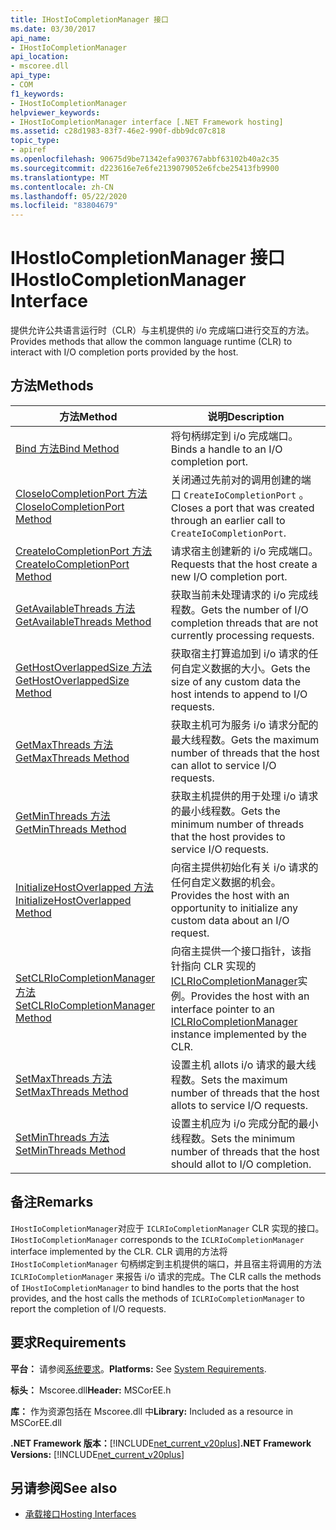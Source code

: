 ```yaml
---
title: IHostIoCompletionManager 接口
ms.date: 03/30/2017
api_name:
- IHostIoCompletionManager
api_location:
- mscoree.dll
api_type:
- COM
f1_keywords:
- IHostIoCompletionManager
helpviewer_keywords:
- IHostIoCompletionManager interface [.NET Framework hosting]
ms.assetid: c28d1983-83f7-46e2-990f-dbb9dc07c818
topic_type:
- apiref
ms.openlocfilehash: 90675d9be71342efa903767abbf63102b40a2c35
ms.sourcegitcommit: d223616e7e6fe2139079052e6fcbe25413fb9900
ms.translationtype: MT
ms.contentlocale: zh-CN
ms.lasthandoff: 05/22/2020
ms.locfileid: "83804679"
---
```

# <a name="ihostiocompletionmanager-interface"></a><span data-ttu-id="15d96-102">IHostIoCompletionManager 接口</span><span class="sxs-lookup"><span data-stu-id="15d96-102">IHostIoCompletionManager Interface</span></span>
<span data-ttu-id="15d96-103">提供允许公共语言运行时（CLR）与主机提供的 i/o 完成端口进行交互的方法。</span><span class="sxs-lookup"><span data-stu-id="15d96-103">Provides methods that allow the common language runtime (CLR) to interact with I/O completion ports provided by the host.</span></span>  
  
## <a name="methods"></a><span data-ttu-id="15d96-104">方法</span><span class="sxs-lookup"><span data-stu-id="15d96-104">Methods</span></span>  
  
|<span data-ttu-id="15d96-105">方法</span><span class="sxs-lookup"><span data-stu-id="15d96-105">Method</span></span>|<span data-ttu-id="15d96-106">说明</span><span class="sxs-lookup"><span data-stu-id="15d96-106">Description</span></span>|  
|------------|-----------------|  
|[<span data-ttu-id="15d96-107">Bind 方法</span><span class="sxs-lookup"><span data-stu-id="15d96-107">Bind Method</span></span>](ihostiocompletionmanager-bind-method.md)|<span data-ttu-id="15d96-108">将句柄绑定到 i/o 完成端口。</span><span class="sxs-lookup"><span data-stu-id="15d96-108">Binds a handle to an I/O completion port.</span></span>|  
|[<span data-ttu-id="15d96-109">CloseIoCompletionPort 方法</span><span class="sxs-lookup"><span data-stu-id="15d96-109">CloseIoCompletionPort Method</span></span>](ihostiocompletionmanager-closeiocompletionport-method.md)|<span data-ttu-id="15d96-110">关闭通过先前对的调用创建的端口 `CreateIoCompletionPort` 。</span><span class="sxs-lookup"><span data-stu-id="15d96-110">Closes a port that was created through an earlier call to `CreateIoCompletionPort`.</span></span>|  
|[<span data-ttu-id="15d96-111">CreateIoCompletionPort 方法</span><span class="sxs-lookup"><span data-stu-id="15d96-111">CreateIoCompletionPort Method</span></span>](ihostiocompletionmanager-createiocompletionport-method.md)|<span data-ttu-id="15d96-112">请求宿主创建新的 i/o 完成端口。</span><span class="sxs-lookup"><span data-stu-id="15d96-112">Requests that the host create a new I/O completion port.</span></span>|  
|[<span data-ttu-id="15d96-113">GetAvailableThreads 方法</span><span class="sxs-lookup"><span data-stu-id="15d96-113">GetAvailableThreads Method</span></span>](ihostiocompletionmanager-getavailablethreads-method.md)|<span data-ttu-id="15d96-114">获取当前未处理请求的 i/o 完成线程数。</span><span class="sxs-lookup"><span data-stu-id="15d96-114">Gets the number of I/O completion threads that are not currently processing requests.</span></span>|  
|[<span data-ttu-id="15d96-115">GetHostOverlappedSize 方法</span><span class="sxs-lookup"><span data-stu-id="15d96-115">GetHostOverlappedSize Method</span></span>](ihostiocompletionmanager-gethostoverlappedsize-method.md)|<span data-ttu-id="15d96-116">获取宿主打算追加到 i/o 请求的任何自定义数据的大小。</span><span class="sxs-lookup"><span data-stu-id="15d96-116">Gets the size of any custom data the host intends to append to I/O requests.</span></span>|  
|[<span data-ttu-id="15d96-117">GetMaxThreads 方法</span><span class="sxs-lookup"><span data-stu-id="15d96-117">GetMaxThreads Method</span></span>](ihostiocompletionmanager-getmaxthreads-method.md)|<span data-ttu-id="15d96-118">获取主机可为服务 i/o 请求分配的最大线程数。</span><span class="sxs-lookup"><span data-stu-id="15d96-118">Gets the maximum number of threads that the host can allot to service I/O requests.</span></span>|  
|[<span data-ttu-id="15d96-119">GetMinThreads 方法</span><span class="sxs-lookup"><span data-stu-id="15d96-119">GetMinThreads Method</span></span>](ihostiocompletionmanager-getminthreads-method.md)|<span data-ttu-id="15d96-120">获取主机提供的用于处理 i/o 请求的最小线程数。</span><span class="sxs-lookup"><span data-stu-id="15d96-120">Gets the minimum number of threads that the host provides to service I/O requests.</span></span>|  
|[<span data-ttu-id="15d96-121">InitializeHostOverlapped 方法</span><span class="sxs-lookup"><span data-stu-id="15d96-121">InitializeHostOverlapped Method</span></span>](ihostiocompletionmanager-initializehostoverlapped-method.md)|<span data-ttu-id="15d96-122">向宿主提供初始化有关 i/o 请求的任何自定义数据的机会。</span><span class="sxs-lookup"><span data-stu-id="15d96-122">Provides the host with an opportunity to initialize any custom data about an I/O request.</span></span>|  
|[<span data-ttu-id="15d96-123">SetCLRIoCompletionManager 方法</span><span class="sxs-lookup"><span data-stu-id="15d96-123">SetCLRIoCompletionManager Method</span></span>](../../../../docs/framework/unmanaged-api/hosting/ihostiocompletionmanager-setclriocompletionmanager-method.md)|<span data-ttu-id="15d96-124">向宿主提供一个接口指针，该指针指向 CLR 实现的[ICLRIoCompletionManager](iclriocompletionmanager-interface.md)实例。</span><span class="sxs-lookup"><span data-stu-id="15d96-124">Provides the host with an interface pointer to an [ICLRIoCompletionManager](iclriocompletionmanager-interface.md) instance implemented by the CLR.</span></span>|  
|[<span data-ttu-id="15d96-125">SetMaxThreads 方法</span><span class="sxs-lookup"><span data-stu-id="15d96-125">SetMaxThreads Method</span></span>](ihostiocompletionmanager-setmaxthreads-method.md)|<span data-ttu-id="15d96-126">设置主机 allots i/o 请求的最大线程数。</span><span class="sxs-lookup"><span data-stu-id="15d96-126">Sets the maximum number of threads that the host allots to service I/O requests.</span></span>|  
|[<span data-ttu-id="15d96-127">SetMinThreads 方法</span><span class="sxs-lookup"><span data-stu-id="15d96-127">SetMinThreads Method</span></span>](ihostiocompletionmanager-setminthreads-method.md)|<span data-ttu-id="15d96-128">设置主机应为 i/o 完成分配的最小线程数。</span><span class="sxs-lookup"><span data-stu-id="15d96-128">Sets the minimum number of threads that the host should allot to I/O completion.</span></span>|  
  
## <a name="remarks"></a><span data-ttu-id="15d96-129">备注</span><span class="sxs-lookup"><span data-stu-id="15d96-129">Remarks</span></span>  
 <span data-ttu-id="15d96-130">`IHostIoCompletionManager`对应于 `ICLRIoCompletionManager` CLR 实现的接口。</span><span class="sxs-lookup"><span data-stu-id="15d96-130">`IHostIoCompletionManager` corresponds to the `ICLRIoCompletionManager` interface implemented by the CLR.</span></span> <span data-ttu-id="15d96-131">CLR 调用的方法将 `IHostIoCompletionManager` 句柄绑定到主机提供的端口，并且宿主将调用的方法 `ICLRIoCompletionManager` 来报告 i/o 请求的完成。</span><span class="sxs-lookup"><span data-stu-id="15d96-131">The CLR calls the methods of `IHostIoCompletionManager` to bind handles to the ports that the host provides, and the host calls the methods of `ICLRIoCompletionManager` to report the completion of I/O requests.</span></span>  
  
## <a name="requirements"></a><span data-ttu-id="15d96-132">要求</span><span class="sxs-lookup"><span data-stu-id="15d96-132">Requirements</span></span>  
 <span data-ttu-id="15d96-133">**平台：** 请参阅[系统要求](../../get-started/system-requirements.md)。</span><span class="sxs-lookup"><span data-stu-id="15d96-133">**Platforms:** See [System Requirements](../../get-started/system-requirements.md).</span></span>  
  
 <span data-ttu-id="15d96-134">**标头：** Mscoree.dll</span><span class="sxs-lookup"><span data-stu-id="15d96-134">**Header:** MSCorEE.h</span></span>  
  
 <span data-ttu-id="15d96-135">**库：** 作为资源包括在 Mscoree.dll 中</span><span class="sxs-lookup"><span data-stu-id="15d96-135">**Library:** Included as a resource in MSCorEE.dll</span></span>  
  
 <span data-ttu-id="15d96-136">**.NET Framework 版本：**[!INCLUDE[net_current_v20plus](../../../../includes/net-current-v20plus-md.md)]</span><span class="sxs-lookup"><span data-stu-id="15d96-136">**.NET Framework Versions:** [!INCLUDE[net_current_v20plus](../../../../includes/net-current-v20plus-md.md)]</span></span>  
  
## <a name="see-also"></a><span data-ttu-id="15d96-137">另请参阅</span><span class="sxs-lookup"><span data-stu-id="15d96-137">See also</span></span>

- [<span data-ttu-id="15d96-138">承载接口</span><span class="sxs-lookup"><span data-stu-id="15d96-138">Hosting Interfaces</span></span>](hosting-interfaces.md)
